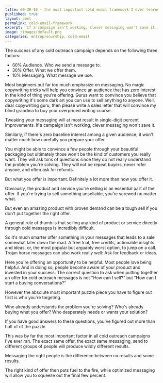```yaml
---
title: 60-30-10 - the most important cold email framework I ever learned
published: true
layout: post
permalink: cold-email-framework
excerpt:  If a campaign isn't working, clever messaging won't save it.
image: /images/default.png
categories: entreprenurship, cold-email
---
```


The success of any cold outreach campaign depends on the following three factors: 

- 60% Audience. Who we send a message to. 
- 30% Offer. What we offer them. 
- 10% Messaging. What message we use.

Most beginners put far too much emphasize on messaging. No magic copywriting tricks will help you convince an audience that has zero interest in the kind of thing you're offering.
Gurus want to convince you believe that copywriting it's some dark art you can use to sell anything to anyone. Well, dear copywriting guru, then please write a sales letter that will convince my blind grandma to buy your overpriced writing course.

Tweaking your messaging will at most result in single-digit percent improvements. If a campaign isn't working, clever messaging won't save it.

Similarly, if there's zero baseline interest among a given audience, it won't matter much how carefully you prepare your offer. 

You might be able to convince a few people through your beautiful packaging but ultimately those won't be the kind of customers you really want. They will ask tons of questions since they do not really understand the problem you're solving. They will not be repeat buyers, never refer anyone, and often ask for refunds.

But what you offer is important. Definitely a lot more than how you offer it. 

Obviously, the product and service you're selling is an essential part of the offer. If you're trying to sell something unsellable, you're screwed no matter what. 

But even an amazing product with proven demand can be a tough sell if you don't put together the right offer. 

A general rule of thumb is that selling any kind of product or service directly through cold messages is incredibly difficult. 

So it's much smarter offer something in your messages that leads to a sale somewhat later down the road. A free trial, free credits, actionable insights and ideas, or, the most popular but arguably worst option, to jump on a call. 
Trojan horse messages can also work really well: Ask for feedback or ideas. 

Here you're offering an opportunity to be helpful. Most people love being helpful. And in doing so, people become aware of your product and invested in your success.
The correct question to ask when putting together an offer for cold outreach messages is not "How can I sell?" but "How can I start a buying conversations?" 

However the absolute most important puzzle piece you have to figure out first is who you're targeting. 

Who already understands the problem you're solving? Who's already buying what you offer? Who desperately needs or wants your solution?

If you have good answers to these questions, you've figured out more than half of of the puzzle.

This was by far the most important factor in all cold outreach campaigns I've ever ran. The exact same offer, the exact same messaging, send to different groups of people will produce wildly different results. 

Messaging the right people is the difference between no results and some results.

The right kind of offer then puts fuel to the fire, while optimized messaging will allow you to squeeze out the final few percent.
